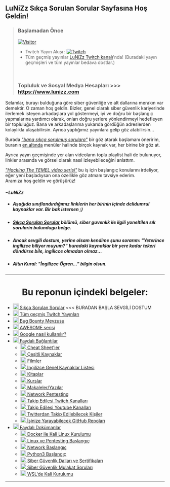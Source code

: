 <!--Satırların sonundaki "\" işareti bir alt satıra geçirmek için kullanılıyor. Kullanmazsanız linkler birbirine girebilir. -->
## LuNiZz Sıkça Sorulan Sorular Sayfasına Hoş Geldin!
> ### Başlamadan Önce
> [![Visitor](https://visitor-badge.laobi.icu/badge?page_id=LuNiZz.siber-guvenlik-sss)](#)
>
> - Twitch Yayın Akışı : [![Twitch](https://img.shields.io/twitch/status/lunizz)](https://twitch.com/lunizz)  
> - Tüm geçmiş yayınlar [LuNiZz Twitch kanalı](https://www.twitch.tv/lunizz/videos)'nda!
> (Buradaki yayın geçmişleri ve tüm yayınlar bedava dostlar.)
> <br>
>
> ### Topluluk ve Sosyal Medya Hesapları >>> https://www.lunizz.com       


Selamlar, burayı bulduğuna göre siber güvenliğe ve alt dallarına merakın var demektir. O zaman hoş geldin. Bizler, genel olarak siber güvenlik kariyerinde ilerlemek isteyen arkadaşlara yol göstermeyi, iyi ve doğru bir başlangıç yapmalarına yardımcı olarak, onları doğru yerlere yönlendirmeyi hedefleyen bir topluluğuz. Bana ve arkadaşlarıma yukarıda gördüğün adreslerden kolaylıkla ulaşabilirsin. 
Ayrıca yaptığımız yayınlara gelip göz atabilirsin...

Burada [*"bana sıkça sorulmuş sorulara"*](/Belgeler/SikcaSorulanSorular.md) bir göz atarak başlamanı öneririm, buranın [en altında](#index) menüler halinde birçok kaynak var, her birine bir göz at.

Ayrıca yayın geçmişinde yer alan videoların toplu playlist hali de bulunuyor, linkler arasında ve görsel olarak nasıl izleyebileceğini anlattım.

[*"Hacking The TEMEL video serisi"*](https://www.twitch.tv/collections/sHv1c2HZEhaHFQ) bu iş için başlangıç konularını irdeliyor, eğer yeni başladıysan ona özellikle göz atmanı tavsiye ederim.  
Aramıza hoş geldin ve görüşürüz!

#### *~LuNiZz*    

- ##### Aşağıda sınıflandırdığımız linklerin her birinin içinde delidumrul kaynaklar var. Bir bak istersen ;)

- ##### [*Sıkça Sorulan Sorular*](/Belgeler/SikcaSorulanSorular.md) bölümü, siber guvenlik ile ilgili yoneltilen **sık** sorularin bulundugu belge.

- ##### Ancak sevgili dostum, yerine olsam kendime şunu sorarım: "Yeterince ingilizce biliyor muyum?" buradaki kaynaklar bir yere kadar tekeri döndürse bile, **ingilicce** olmadan olmaz... 
 - ##### Altın Kural: "İngilizce Ögren..." bilgin olsun.
---

<a name="index"></a>
<h1 align="center">Bu reponun içindeki belgeler:</h1>

* [<img width="18" src="https://i.ibb.co/vwSm056/soru-cevap.png" alt="soru-cevap" border="0"> Sıkça Sorulan Sorular](/Belgeler/SikcaSorulanSorular.md#top) <<< BURADAN BAŞLA SEVGİLİ DOSTUM
* [<img width="18" src="https://i.ibb.co/2dzQnY9/twitch.png" alt="twitch" border="0"> Tüm geçmiş Twitch Yayınları](/Belgeler/BaglantilarVeBilgiler.md#tumgecmistwitchyayinlari)
* [<img width="18" src="https://i.ibb.co/gmLfmCy/bug.png" alt="bug" border="0"> Bug Bounty Mevzusu](/Belgeler/BaglantilarVeBilgiler.md#bugbounty)
* [<img width="18" src="https://i.ibb.co/NLkznCJ/yildiz.png" alt="yildiz" border="0"> AWESOME serisi](/Belgeler/BaglantilarVeBilgiler.md#awesome)
* [<img width="18" src="https://i.ibb.co/86yT26f/google.png" alt="google" border="0"> Google nasıl kullanılır?](/Belgeler/BaglantilarVeBilgiler.md#googlenasilkullanilir)
* [<img width="18" src="https://i.ibb.co/LPJQsPC/link.png" alt="link" border="0"> Faydalı Bağlantılar](/Belgeler/BaglantilarVeBilgiler.md#top)
  - [<img width="18" src="https://i.ibb.co/HGBjbmL/cheat-sheetler.png" alt="cheat-sheetler" border="0"> Cheat Sheet'ler](/Belgeler/BaglantilarVeBilgiler.md#cheatsheetler)  
  - [<img width="18" src="https://i.ibb.co/10rz1Xh/cesitli-kaynaklar.png" alt="cesitli-kaynaklar" border="0"> Çeşitli Kaynaklar](/Belgeler/BaglantilarVeBilgiler.md#cesitlikaynaklar)  
  - [<img width="18" src="https://i.ibb.co/1vHF0tz/filmler.png" alt="filmler" border="0"> Filmler](/Belgeler/BaglantilarVeBilgiler.md#filmler)  
  - [<img width="18" src="https://i.ibb.co/BwKsLb1/yabanci-dil.png" alt="yabanci-dil" border="0"> İngilizce Genel Kaynaklar Listesi](/Belgeler/BaglantilarVeBilgiler.md#ingilizcegenelkaynaklar)  
  - [<img width="18" src="https://i.ibb.co/PgG7wMH/kitaplar.png" alt="kitaplar" border="0"> Kitaplar](/Belgeler/BaglantilarVeBilgiler.md#kitaplar)  
  - [<img width="18" src="https://i.ibb.co/ns7dwrs/kurs.png" alt="kurs" border="0"> Kurslar](/Belgeler/BaglantilarVeBilgiler.md#kurslar)
  - [<img width="18" src="https://i.ibb.co/wLs9FDF/yazilar.png" alt="yazilar" border="0"> Makaleler/Yazılar](/Belgeler/BaglantilarVeBilgiler.md#makaleler)  
  - [<img width="18" src="https://i.ibb.co/yYK5YYz/network-pentesting.png" alt="network-pentesting" border="0"> Network Pentesting](/Belgeler/BaglantilarVeBilgiler.md#networkpentesting)
  - [<img width="18" src="https://i.ibb.co/2dzQnY9/twitch.png" alt="twitch" border="0"> Takip Edilesi Twitch Kanalları](/Belgeler/BaglantilarVeBilgiler.md#bazitwitchkanallari)
  - [<img width="18" src="https://i.ibb.co/grF5FDC/youtube.png" alt="youtube" border="0"> Takip Edilesi Youtube Kanalları](/Belgeler/BaglantilarVeBilgiler.md#baziyoutubekanallari) 
  - [<img width="18" src="https://i.ibb.co/qDk1M65/twitter.png" alt="twitter" border="0"> Twitterdan Takip Edilebilecek Kişiler](/Belgeler/BaglantilarVeBilgiler.md#bazitwitterhesaplari) 
  - [<img width="18" src="https://i.ibb.co/PZDy7Qz/github.png" alt="github" border="0"> İşinize Yarayabilecek GitHub Repoları](/Belgeler/BaglantilarVeBilgiler.md#githubrepolari)
* [<img width="18" src="https://i.ibb.co/wLs9FDF/yazilar.png" alt="yazilar" border="0"> Faydalı Dokümanlar](/Belgeler/Dokumanlar)
    - [<img width="18" src="https://i.ibb.co/nsy7RW6/docker.png" alt="docker" border="0"> Docker ile Kali Linux Kurulumu](/Belgeler/Dokumanlar/Docker_Uzerinde_Kali.md#top)
    - [<img width="18" src="https://i.ibb.co/1Rd9V0k/linux.png" alt="linux" border="0"> Linux ve Pentesting Başlangıç](/Belgeler/Dokumanlar/Linux_ve_Pentesting_Baslangic.md#top)
    - [<img width="18" src="https://i.ibb.co/ngYZt20/network.png" alt="network" border="0"> Network Baslangıç](/Belgeler/Dokumanlar/Network_Baslangic.md#top)
    - [<img width="18" src="https://i.ibb.co/QJTzGG0/python.png" alt="python" border="0"> Python3 Başlangıç](/Belgeler/Dokumanlar/Python3_Baslangic.md#top)
    - [<img width="18" src="https://i.ibb.co/6Xj1TNj/hacker.png" alt="hacker" border="0"> Siber Güvenlik Dalları ve Sertifikaları](/Belgeler/Dokumanlar/SiberGuvenlik.md#top)
    - [<img width="18" src="https://i.ibb.co/2WMkZHx/mulakat.png" alt="mulakat" border="0"> Siber Güvenlik Mulakat Soruları](/Belgeler/Dokumanlar/SiberGuvenlik_Mulakat_Sorulari.md#top)
    - [<img width="18" src="https://i.ibb.co/f8m7Vd0/windows.png" alt="windows" border="0"> WSL'de Kali Kurulumu](/Belgeler/Dokumanlar/Wsl_Uzerinde_Kali.md#top)
    
---
